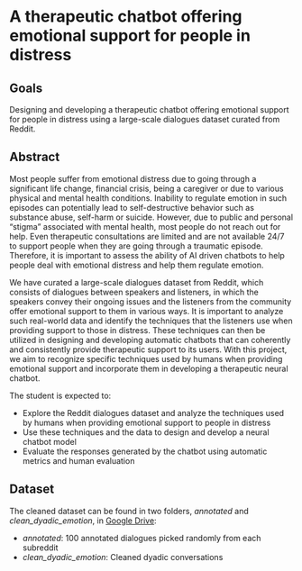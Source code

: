 # A therapeutic chatbot offering emotional support for people in distress

## Goals
Designing and developing a therapeutic chatbot offering emotional support for people in distress using a large-scale dialogues dataset curated from Reddit.

## Abstract
Most people suffer from emotional distress due to going through a significant life change, financial crisis, being a caregiver or due to various physical and mental health conditions. Inability to regulate emotion in such episodes can potentially lead to self-destructive behavior such as substance abuse, self-harm or suicide. However, due to public and personal “stigma” associated with mental health, most people do not reach out for help. Even therapeutic consultations are limited and are not available 24/7 to support people when they are going through a traumatic episode. Therefore, it is important to assess the ability of AI driven chatbots to help people deal with emotional distress and help them regulate emotion.

We have curated a large-scale dialogues dataset from Reddit, which consists of dialogues between speakers and listeners, in which the speakers convey their ongoing issues and the listeners from the community offer emotional support to them in various ways. It is important to analyze such real-world data and identify the techniques that the listeners use when providing support to those in distress. These techniques can then be utilized in designing and developing automatic chatbots that can coherently and consistently provide therapeutic support to its users. With this project, we aim to recognize specific techniques used by humans when providing emotional support and incorporate them in developing a therapeutic neural chatbot.

The student is expected to:
* Explore the Reddit dialogues dataset and analyze the techniques used by humans when providing emotional support to people in distress
* Use these techniques and the data to design and develop a neural chatbot model
* Evaluate the responses generated by the chatbot using automatic metrics and human evaluation

## Dataset
The cleaned dataset can be found in two folders, *annotated* and *clean_dyadic_emotion*, in [Google Drive](https://drive.google.com/drive/folders/1ksBjSK0MBqAG063JOpk01wbtzK_3JyWx?usp=sharing):
* *annotated*: 100 annotated dialogues picked randomly from each subreddit
* *clean_dyadic_emotion*: Cleaned dyadic conversations
